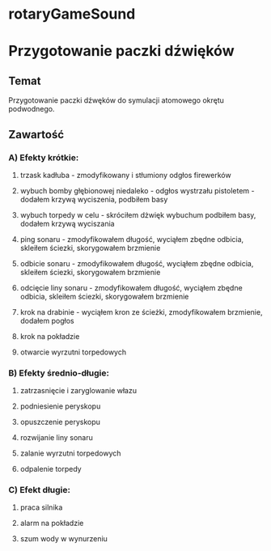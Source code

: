 # rotaryGameSound

# Przygotowanie paczki dźwięków

## Temat

Przygotowanie paczki dźwęków do symulacji atomowego okrętu podwodnego.

## Zawartość

### A) Efekty krótkie:
1) trzask kadłuba - zmodyfikowany i stłumiony odgłos firewerków

2) wybuch bomby głębionowej niedaleko - odgłos wystrzału pistoletem - dodałem krzywą wyciszenia, podbiłem basy

3) wybuch torpedy w celu - skróciłem dżwięk wybuchum podbiłem basy, dodałem krzywą wyciszania

4) ping sonaru - zmodyfikowałem długość, wyciąłem zbędne odbicia, skleiłem ściezki, skorygowałem brzmienie

5) odbicie sonaru - zmodyfikowałem długość, wyciąłem zbędne odbicia, skleiłem ściezki, skorygowałem brzmienie

6) odcięcie liny sonaru - zmodyfikowałem długość, wyciąłem zbędne odbicia, skleiłem ściezki, skorygowałem brzmienie

7) krok na drabinie - wyciąłem kron ze ścieżki, zmodyfikowałem brzmienie, dodałem pogłos

8) krok na pokładzie

9) otwarcie wyrzutni torpedowych

### B) Efekty średnio-długie:
1) zatrzasnięcie i zaryglowanie włazu

2) podniesienie peryskopu

3) opuszczenie peryskopu

4) rozwijanie liny sonaru

5) zalanie wyrzutni torpedowych

6) odpalenie torpedy

### C) Efekt długie:
1) praca silnika

2) alarm na pokładzie

3) szum wody w wynurzeniu






